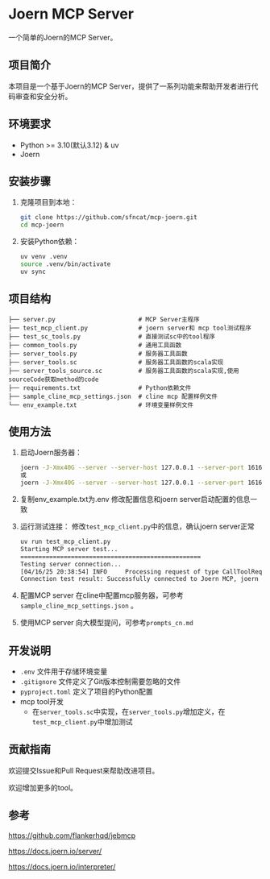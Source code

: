 # Joern MCP Server

一个简单的Joern的MCP Server。

## 项目简介

本项目是一个基于Joern的MCP Server，提供了一系列功能来帮助开发者进行代码审查和安全分析。

## 环境要求

- Python >= 3.10(默认3.12) & uv
- Joern

## 安装步骤

1. 克隆项目到本地：
   ```bash
   git clone https://github.com/sfncat/mcp-joern.git
   cd mcp-joern
   ```

2. 安装Python依赖：
   ```bash
   uv venv .venv
   source .venv/bin/activate
   uv sync
   ```

## 项目结构

```
├── server.py                       # MCP Server主程序
├── test_mcp_client.py              # joern server和 mcp tool测试程序
├── test_sc_tools.py                # 直接测试sc中的tool程序
├── common_tools.py                 # 通用工具函数
├── server_tools.py                 # 服务器工具函数
├── server_tools.sc                 # 服务器工具函数的scala实现
├── server_tools_source.sc          # 服务器工具函数的scala实现,使用sourceCode获取method的code
├── requirements.txt                # Python依赖文件
├── sample_cline_mcp_settings.json  # cline mcp 配置样例文件
└── env_example.txt                 # 环境变量样例文件
```

## 使用方法

1. 启动Joern服务器：
   ```bash
   joern -J-Xmx40G --server --server-host 127.0.0.1 --server-port 16162 --server-auth-username user --server-auth-password password --import server_tools.sc
   或
   joern -J-Xmx40G --server --server-host 127.0.0.1 --server-port 16162 --server-auth-username user --server-auth-password password --import server_tools_source.sc
   ```

2. 复制env_example.txt为.env
   修改配置信息和joern server启动配置的信息一致

3. 运行测试连接：
   修改`test_mcp_client.py`中的信息，确认joern server正常

   ```bash
   uv run test_mcp_client.py
   Starting MCP server test...
   ==================================================
   Testing server connection...
   [04/16/25 20:38:54] INFO     Processing request of type CallToolRequest                                                                                                                     server.py:534
   Connection test result: Successfully connected to Joern MCP, joern server version is XXX
   ```
   
4. 配置MCP server
   在cline中配置mcp服务器，可参考 `sample_cline_mcp_settings.json` 。

5. 使用MCP server
   向大模型提问，可参考`prompts_cn.md`

## 开发说明

- `.env` 文件用于存储环境变量
- `.gitignore` 文件定义了Git版本控制需要忽略的文件
- `pyproject.toml` 定义了项目的Python配置
- mcp tool开发
  - 在`server_tools.sc`中实现，在`server_tools.py`增加定义，在`test_mcp_client.py`中增加测试


## 贡献指南

欢迎提交Issue和Pull Request来帮助改进项目。

欢迎增加更多的tool。

## 参考

https://github.com/flankerhqd/jebmcp

https://docs.joern.io/server/

https://docs.joern.io/interpreter/